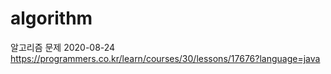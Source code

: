 # algorithm
알고리즘 문제
2020-08-24 https://programmers.co.kr/learn/courses/30/lessons/17676?language=java

